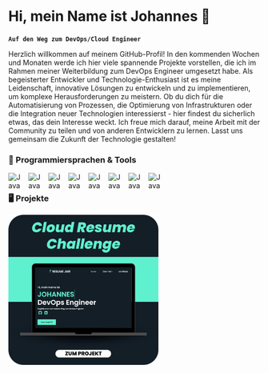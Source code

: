 # Hi, mein Name ist Johannes 👋
**`Auf den Weg zum DevOps/Cloud Engineer`**</br>

Herzlich willkommen auf meinem GitHub-Profil! In den kommenden Wochen und Monaten werde ich hier viele spannende Projekte vorstellen, die ich im Rahmen meiner Weiterbildung zum DevOps Engineer umgesetzt habe. Als begeisterter Entwickler und Technologie-Enthusiast ist es meine Leidenschaft, innovative Lösungen zu entwickeln und zu implementieren, um komplexe Herausforderungen zu meistern. Ob du dich für die Automatisierung von Prozessen, die Optimierung von Infrastrukturen oder die Integration neuer Technologien interessierst - hier findest du sicherlich etwas, das dein Interesse weckt. Ich freue mich darauf, meine Arbeit mit der Community zu teilen und von anderen Entwicklern zu lernen. Lasst uns gemeinsam die Zukunft der Technologie gestalten!

### 🧰 Programmiersprachen & Tools

<img align="left" alt="Java" width="30px" style="padding-right:10px;" src="https://cdn.jsdelivr.net/gh/devicons/devicon/icons/amazonwebservices/amazonwebservices-plain-wordmark.svg"/>
<img align="left" alt="Java" width="30px" style="padding-right:10px;" src="https://cdn.jsdelivr.net/gh/devicons/devicon/icons/html5/html5-original-wordmark.svg"/>
<img align="left" alt="Java" width="30px" style="padding-right:10px;" src="https://cdn.jsdelivr.net/gh/devicons/devicon/icons/css3/css3-original-wordmark.svg"/>
<img align="left" alt="Java" width="30px" style="padding-right:10px;" src="https://cdn.jsdelivr.net/gh/devicons/devicon/icons/bootstrap/bootstrap-original-wordmark.svg"/>
<img align="left" alt="Java" width="30px" style="padding-right:10px;" src="https://cdn.jsdelivr.net/gh/devicons/devicon/icons/python/python-original-wordmark.svg"/>
<img align="left" alt="Java" width="30px" style="padding-right:10px;" src="https://cdn.jsdelivr.net/gh/devicons/devicon/icons/linux/linux-original.svg"/>
<img align="left" alt="Java" width="30px" style="padding-right:10px;" src="https://cdn.jsdelivr.net/gh/devicons/devicon/icons/vscode/vscode-original-wordmark.svg"/>
<img align="left" alt="Java" width="30px" style="padding-right:10px;" src="https://cdn.jsdelivr.net/gh/devicons/devicon/icons/javascript/javascript-original.svg"/>
<br />

### 🖥️ Projekte
<img src="https://github.com/johannesrose/johannesrose/blob/main/Cloud-Resume-Challenge.png" height="300" width="300"  >

